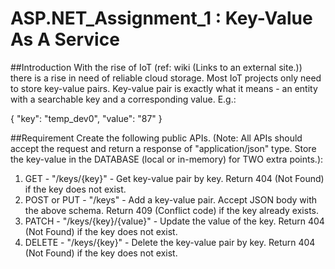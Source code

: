 # ASP.NET_Assignment_1 : Key-Value As A Service

##Introduction
With the rise of IoT (ref: wiki (Links to an external site.)) there is a rise in need of reliable cloud storage. Most IoT projects only need to store key-value pairs. Key-value pair is exactly what it means - an entity with a searchable key and a corresponding value. E.g.: 

{
"key": "temp_dev0",
"value": "87"
}


##Requirement
Create the following public APIs. (Note: All APIs should accept the request and return a response of "application/json" type. Store the key-value in the DATABASE (local or in-memory) for TWO extra points.):

1. GET - "/keys/{key}" - Get key-value pair by key. Return 404 (Not Found) if the key does not exist.
2. POST or PUT - "/keys" - Add a key-value pair. Accept JSON body with the above schema. Return 409 (Conflict code) if the key already exists.
3. PATCH - "/keys/{key}/{value}" - Update the value of the key. Return 404 (Not Found) if the key does not exist.
4. DELETE - "/keys/{key}" - Delete the key-value pair by key. Return 404 (Not Found) if the key does not exist.